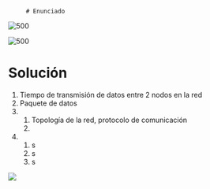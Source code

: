 		 # Enunciado

![500](https://i.imgur.com/hM43Uue.png)

![500](https://i.imgur.com/P5OgvNz.png)

# Solución
1. Tiempo de transmisión de datos entre 2 nodos en la red
2. Paquete de datos
3. 
	1. Topología de la red, protocolo de comunicación
	2. 
4. 
	1. s
	2. s
	3. s
	
![](https://i.imgur.com/n8myAYN.png)
